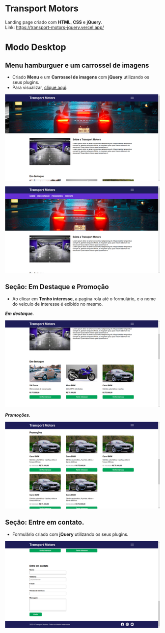 # Transport Motors

Landing page criado com <b>HTML</b>, <b>CSS</b> e <b>jQuery</b>. <br>
Link: https://transport-motors-jquery.vercel.app/

# Modo Desktop

## Menu hamburguer e um carrossel de imagens

- Criado <b>Menu</b> e um <b>Carrossel de imagens</b> com <b>jQuery</b> utilizando os seus plugins. <br>
- Para visualizar, [clique aqui](https://transport-motors-jquery.vercel.app/).

<P align="center">
<img src="./images/readme/img01.png">
</p>
<P align="center">
<img src="./images/readme/img02.png">
</p>

## Seção: Em Destaque e Promoção

- Ao clicar em <b>Tenho interesse</b>, a pagina rola até o formulário, e o nome do veiculo de interesse é exibido no mesmo.

**_Em destaque._<br>**

<P align="center">
<img src="./images/readme/img03.png">
</p>

**_Promoções._<br>**

<P align="center">
<img src="./images/readme/img04.png">
</p>

## Seção: Entre em contato.

- Formulário criado com <b>jQuery</b> utilizando os seus plugins.

<P align="center">
<img src="./images/readme/img05.png">
</p>

